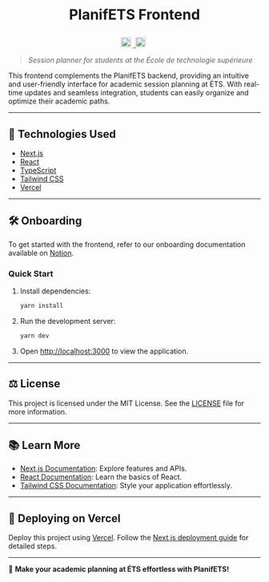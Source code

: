 # <p align="center">PlanifETS Frontend</p>

<p align="center">
  <a href="https://github.com/your-repo/planifETS-frontend/actions/workflows/ci.yml" target="_blank">
    <img src="https://github.com/your-repo/planifETS-frontend/actions/workflows/ci.yml/badge.svg" alt="CI Status" style="height: 20px; margin-right: 5px;">
  </a>
  <a href="https://www.notion.so/PlanifETS-Frontend" target="_blank">
    <img src="https://img.shields.io/badge/Notion-%23000000.svg?style=for-the-badge&logo=notion&logoColor=white" alt="Notion" style="height: 20px; margin-right: 5px;">
  </a>
</p>

> _Session planner for students at the École de technologie supérieure_

This frontend complements the PlanifETS backend, providing an intuitive and user-friendly interface for academic session planning at ÉTS. With real-time updates and seamless integration, students can easily organize and optimize their academic paths.

---

## 🚀 Technologies Used

- [Next.js](https://nextjs.org/)  
- [React](https://reactjs.org/)  
- [TypeScript](https://www.typescriptlang.org/)  
- [Tailwind CSS](https://tailwindcss.com/)  
- [Vercel](https://vercel.com/)  

---

## 🛠️ Onboarding

To get started with the frontend, refer to our onboarding documentation available on [Notion](https://www.notion.so/PlanifETS-Frontend).

### Quick Start

1. Install dependencies:

   ```bash
   yarn install
   ```

2. Run the development server:

   ```bash
   yarn dev
   ```

3. Open [http://localhost:3000](http://localhost:3000) to view the application.

---

## ⚖️ License

This project is licensed under the MIT License. See the [LICENSE](https://github.com/your-repo/planifETS-frontend/blob/main/LICENSE) file for more information.

---


## 📚 Learn More

- [Next.js Documentation](https://nextjs.org/docs): Explore features and APIs.
- [React Documentation](https://reactjs.org): Learn the basics of React.
- [Tailwind CSS Documentation](https://tailwindcss.com/docs): Style your application effortlessly.

---

## 🚀 Deploying on Vercel

Deploy this project using [Vercel](https://vercel.com). Follow the [Next.js deployment guide](https://nextjs.org/docs/deployment) for detailed steps.

---

🎉 **Make your academic planning at ÉTS effortless with PlanifETS!**
